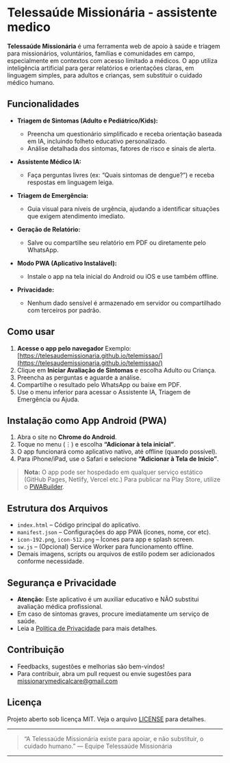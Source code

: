 
# Telessaúde Missionária - assistente medico

**Telessaúde Missionária** é uma ferramenta web de apoio à saúde e triagem para missionários, voluntários, famílias e comunidades em campo, especialmente em contextos com acesso limitado a médicos.
O app utiliza inteligência artificial para gerar relatórios e orientações claras, em linguagem simples, para adultos e crianças, sem substituir o cuidado médico humano.

## Funcionalidades

* **Triagem de Sintomas (Adulto e Pediátrico/Kids):**

  * Preencha um questionário simplificado e receba orientação baseada em IA, incluindo folheto educativo personalizado.
  * Análise detalhada dos sintomas, fatores de risco e sinais de alerta.
* **Assistente Médico IA:**

  * Faça perguntas livres (ex: “Quais sintomas de dengue?”) e receba respostas em linguagem leiga.
* **Triagem de Emergência:**

  * Guia visual para níveis de urgência, ajudando a identificar situações que exigem atendimento imediato.
* **Geração de Relatório:**

  * Salve ou compartilhe seu relatório em PDF ou diretamente pelo WhatsApp.
* **Modo PWA (Aplicativo Instalável):**

  * Instale o app na tela inicial do Android ou iOS e use também offline.
* **Privacidade:**

  * Nenhum dado sensível é armazenado em servidor ou compartilhado com terceiros por padrão.

## Como usar

1. **Acesse o app pelo navegador**
   Exemplo: [https://telesaudemissionaria.github.io/telemissao/](https://telesaudemissionaria.github.io/telemissao/)
2. Clique em **Iniciar Avaliação de Sintomas** e escolha Adulto ou Criança.
3. Preencha as perguntas e aguarde a análise.
4. Compartilhe o resultado pelo WhatsApp ou baixe em PDF.
5. Use o menu inferior para acessar o Assistente IA, Triagem de Emergência ou Ajuda.

## Instalação como App Android (PWA)

1. Abra o site no **Chrome do Android**.
2. Toque no menu (⋮) e escolha **“Adicionar à tela inicial”**.
3. O app funcionará como aplicativo nativo, até offline (quando possível).
4. Para iPhone/iPad, use o Safari e selecione **“Adicionar à Tela de Início”**.

> **Nota:** O app pode ser hospedado em qualquer serviço estático (GitHub Pages, Netlify, Vercel etc.)
> Para publicar na Play Store, utilize o [PWABuilder](https://www.pwabuilder.com/).

## Estrutura dos Arquivos

* `index.html` – Código principal do aplicativo.
* `manifest.json` – Configurações do app PWA (ícones, nome, cor etc).
* `icon-192.png`, `icon-512.png` – Ícones para app e splash screen.
* `sw.js` – (Opcional) Service Worker para funcionamento offline.
* Demais imagens, scripts ou arquivos de estilo podem ser adicionados conforme necessidade.

## Segurança e Privacidade

* **Atenção:** Este aplicativo é um auxiliar educativo e NÃO substitui avaliação médica profissional.
* Em caso de sintomas graves, procure imediatamente um serviço de saúde.
* Leia a [Política de Privacidade](./POLITICA_DE_PRIVACIDADE.md) para mais detalhes.

## Contribuição

* Feedbacks, sugestões e melhorias são bem-vindos!
* Para contribuir, abra um pull request ou envie sugestões para [missionarymedicalcare@gmail.com](mailto:missionarymedicalcare@gmail.com)

## Licença

Projeto aberto sob licença MIT.
Veja o arquivo [LICENSE](./LICENSE) para detalhes.

---

> “A Telessaúde Missionária existe para apoiar, e não substituir, o cuidado humano.”
> — Equipe Telessaúde Missionária

---

